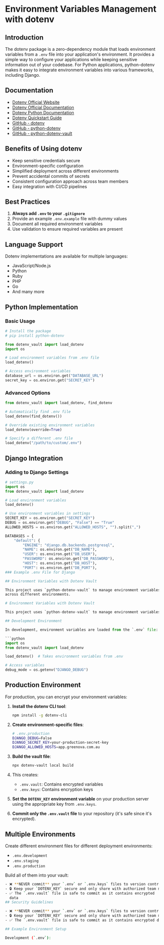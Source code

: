 # Environment Variables Management with dotenv

## Introduction

The dotenv package is a zero-dependency module that loads environment variables
from a `.env` file into your application's environment. It provides a simple
way to configure your applications while keeping sensitive information out of
your codebase. For Python applications, python-dotenv makes it easy to
integrate environment variables into various frameworks, including Django.

## Documentation

- [Dotenv Official Website](https://www.dotenv.org/)
- [Dotenv Official Documentation](https://www.dotenv.org/docs/)
- [Dotenv Python Documentation](https://www.dotenv.org/docs/languages/python)
- [Dotenv Quickstart Guide](https://www.dotenv.org/docs/quickstart)
- [GitHub - dotenv](https://github.com/motdotla/dotenv)
- [GitHub - python-dotenv](https://github.com/theskumar/python-dotenv)
- [GitHub - python-dotenv-vault](https://github.com/dotenv-org/python-dotenv-vault)

## Benefits of Using dotenv

- Keep sensitive credentials secure
- Environment-specific configuration
- Simplified deployment across different environments
- Prevent accidental commits of secrets
- Consistent configuration approach across team members
- Easy integration with CI/CD pipelines

## Best Practices

1. **Always add `.env` to your `.gitignore`**
2. Provide an example `.env.example` file with dummy values
3. Document all required environment variables
4. Use validation to ensure required variables are present

## Language Support

Dotenv implementations are available for multiple languages:

- JavaScript/Node.js
- Python
- Ruby
- PHP
- Go
- And many more

## Python Implementation

### Basic Usage

```python
# Install the package
# pip install python-dotenv

from dotenv_vault import load_dotenv
import os

# Load environment variables from .env file
load_dotenv()

# Access environment variables
database_url = os.environ.get("DATABASE_URL")
secret_key = os.environ.get("SECRET_KEY")
```

### Advanced Options

```python
from dotenv_vault import load_dotenv, find_dotenv

# Automatically find .env file
load_dotenv(find_dotenv())

# Override existing environment variables
load_dotenv(override=True)

# Specify a different .env file
load_dotenv("/path/to/custom/.env")
```

## Django Integration

### Adding to Django Settings

````python
# settings.py
import os
from dotenv_vault import load_dotenv

# Load environment variables
load_dotenv()

# Use environment variables in settings
SECRET_KEY = os.environ.get("SECRET_KEY")
DEBUG = os.environ.get("DEBUG", "False") == "True"
ALLOWED_HOSTS = os.environ.get("ALLOWED_HOSTS", "").split(",")

DATABASES = {
    "default": {
        "ENGINE": "django.db.backends.postgresql",
        "NAME": os.environ.get("DB_NAME"),
        "USER": os.environ.get("DB_USER"),
        "PASSWORD": os.environ.get("DB_PASSWORD"),
        "HOST": os.environ.get("DB_HOST"),
        "PORT": os.environ.get("DB_PORT"),
### Example .env File for Django

## Environment Variables with Dotenv Vault

This project uses `python-dotenv-vault` to manage environment variables securely
across different environments.

# Environment Variables with Dotenv Vault

This project uses `python-dotenv-vault` to manage environment variables securely across different environments.

## Development Environment

In development, environment variables are loaded from the `.env` file:

```python
import os
from dotenv_vault import load_dotenv

load_dotenv()  # Takes environment variables from .env

# Access variables
debug_mode = os.getenv("DJANGO_DEBUG")
````

## Production Environment

For production, you can encrypt your environment variables:

1. **Install the dotenv CLI tool**:

   ```bash
   npm install -g dotenv-cli
   ```

2. **Create environment-specific files**:

   ```bash
   # .env.production
   DJANGO_DEBUG=False
   DJANGO_SECRET_KEY=your-production-secret-key
   DJANGO_ALLOWED_HOSTS=app.greenova.com.au
   ```

3. **Build the vault file**:

   ```bash
   npx dotenv-vault local build
   ```

4. This creates:
   - `.env.vault`: Contains encrypted variables
   - `.env.keys`: Contains encryption keys

5. **Set the `DOTENV_KEY` environment variable** on your production server
   using the appropriate key from `.env.keys`.

6. **Commit only the `.env.vault` file** to your repository (it's safe since
   it's encrypted).

## Multiple Environments

Create different environment files for different deployment environments:

- `.env.development`
- `.env.staging`
- `.env.production`

Build all of them into your vault:

```bash
- ❌ **NEVER commit** your `.env` or `.env.keys` files to version control
- 🔒 Keep your `DOTENV_KEY` secure and only share with authorized team members
- ✅ The `.env.vault` file is safe to commit as it contains encrypted
  data
## Security Guidelines

- ❌ **NEVER commit** your `.env` or `.env.keys` files to version control
- 🔒 Keep your `DOTENV_KEY` secure and only share with authorized team members
- ✅ The `.env.vault` file is safe to commit as it contains encrypted data

## Example Environment Setup

Development (`.env`):
```
